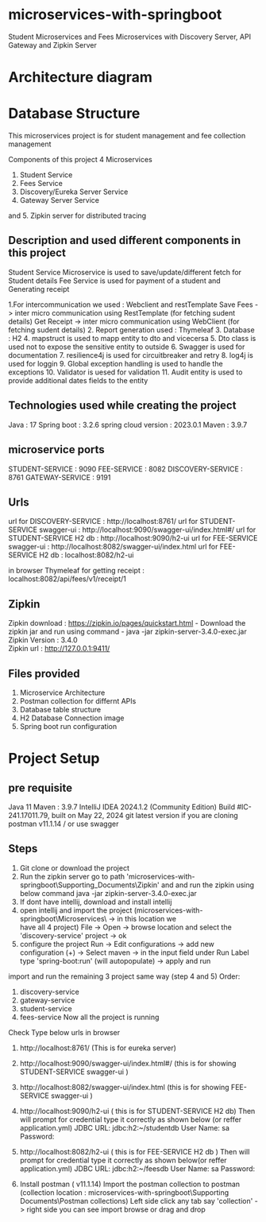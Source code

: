 # microservices-with-springboot
Student Microservices and Fees Microservices with Discovery Server, API Gateway and Zipkin Server

Architecture diagram
====================


Database Structure
==================



This microservices project is for student management and fee collection management

Components of this project 4 Microservices 
1. Student Service
2. Fees Service
3. Discovery/Eureka Server Service
4. Gateway Server Service 

and
5. Zipkin server for distributed tracing


Description and used different components in this project
------------------------------------------------------------
Student Service Microservice is used to save/update/different fetch for Student details
Fee Service is used for payment of a student and Generating receipt

1.For intercommunication we used : Webclient and restTemplate 
	Save Fees     -> inter micro communication using RestTemplate (for fetching sudent details)
	Get Receipt   -> inter micro communication using WebClient  (for fetching sudent details)
2. Report generation used : Thymeleaf
3. Database : H2
4. mapstruct is used to mapp entity to dto and vicecersa
5. Dto class is used not to expose the sensitive entity to outside
6. Swagger is used for documentation
7. resilience4j is used for circuitbreaker and retry
8. log4j is used for loggin
9. Global exception handling is used to handle the exceptions
10. Validator is uesed for validation
11. Audit entity is used to provide additional dates fields to the entity


Technologies used while creating the project
--------------------------------------------- 
Java : 17
Spring boot : 3.2.6
spring cloud version : 2023.0.1
Maven : 3.9.7

microservice ports
------------------- 
STUDENT-SERVICE   : 9090
FEE-SERVICE       : 8082
DISCOVERY-SERVICE : 8761
GATEWAY-SERVICE   : 9191

Urls
----- 
url for DISCOVERY-SERVICE : http://localhost:8761/
url for STUDENT-SERVICE swagger-ui : http://localhost:9090/swagger-ui/index.html#/
url for STUDENT-SERVICE H2 db :  http://localhost:9090/h2-ui
url for FEE-SERVICE swagger-ui : http://localhost:8082/swagger-ui/index.html
url for FEE-SERVICE H2 db : localhost:8082/h2-ui

in browser
Thymeleaf for getting receipt : localhost:8082/api/fees/v1/receipt/1


Zipkin
------- 
Zipkin download : https://zipkin.io/pages/quickstart.html
	- Download the zipkin jar and run using  command
	- java -jar zipkin-server-3.4.0-exec.jar
Zipkin Version  : 3.4.0  
Zipkin url      : http://127.0.0.1:9411/



Files provided
---------------
1. Microservice Architecture
2. Postman collection for differnt APIs
3. Database table structure
4. H2 Database Connection image
5. Spring boot run configuration


Project Setup
==============

pre requisite
---------------
Java 11
Maven : 3.9.7
IntelliJ IDEA 2024.1.2 (Community Edition) Build #IC-241.17011.79, built on May 22, 2024
git latest version if you are cloning
postman  v11.1.14 / or use swagger

Steps
------
1. Git clone or download the project
2. Run the zipkin server
	go to path 'microservices-with-springboot\Supporting_Documents\Zipkin' and and run the zipkin using below command
	java -jar zipkin-server-3.4.0-exec.jar
3. If dont have intellij, download and install intellij
4. open intellij and import the project (microservices-with-springboot\Microservices\ -> in this location we  
   have all 4 project)
	File -> Open -> browse location and select the 'discovery-service' project -> ok
5. configure the project
	Run -> Edit configurations -> add new configuration (+) -> Select maven -> in the input field under Run Label
	type 'spring-boot:run' (will autopopulate) -> apply and run

import and run the remaining 3 project same way (step 4 and 5)
Order:
1. discovery-service
2. gateway-service
3. student-service
4. fees-service
Now all the project is running

Check Type below urls in  browser
1.  http://localhost:8761/   (This is for eureka server)
2.  http://localhost:9090/swagger-ui/index.html#/  (this is for showing STUDENT-SERVICE swagger-ui )
3.  http://localhost:8082/swagger-ui/index.html (this is for showing FEE-SERVICE swagger-ui )
4.  http://localhost:9090/h2-ui ( this is for  STUDENT-SERVICE H2 db)
     Then will prompt for credential type it correctly as shown below (or reffer application.yml)
      JDBC URL: jdbc:h2:~/studentdb
      User Name: sa
      Password: 
5.  http://localhost:8082/h2-ui ( this is for  FEE-SERVICE H2 db )
     Then will prompt for credential type it correctly as shown below(or reffer application.yml) 
      JDBC URL: jdbc:h2:~/feesdb
      User Name: sa
      Password: 

6. Install postman ( v11.1.14) 
 Import the postman collection to postman (collection location : microservices-with-springboot\Supporting Documents\Postman collections)
 Left side click any tab say 'collection'  -> right side you can see import browse or drag and drop


   


